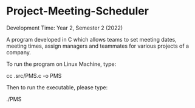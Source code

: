 # Project-Meeting-Scheduler

Development Time: Year 2, Semester 2 (2022)

A program developed in C which allows teams to set meeting dates, meeting times, assign managers and teammates for various projects of a company.

To run the program on Linux Machine, type:

cc .src/PMS.c -o PMS

Then to run the executable, please type:

./PMS


